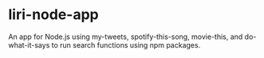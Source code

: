 # liri-node-app

An app for Node.js using my-tweets, spotify-this-song, movie-this, and do-what-it-says to run search functions using npm packages.
